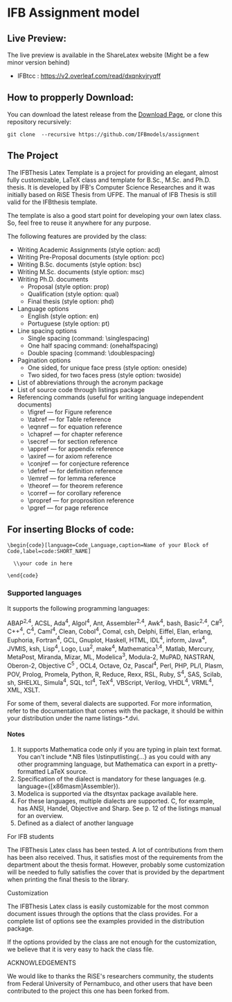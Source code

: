 # IFB Assignment model

## Live Preview:
  The live preview is available in the ShareLatex website (Might be a few minor version behind)
  
  - IFBtcc : https://v2.overleaf.com/read/dxqnkvjryqff
  
  ## How to propperly Download:

You can download the latest release from the [Download Page](https://github.com/IFBmodels/tcc/releases/latest), or clone this repository recursively:

    git clone  --recursive https://github.com/IFBmodels/assignment


## The Project

The IFBThesis Latex Template is a project for providing an elegant, almost fully customizable, LaTeX class and template for B.Sc., M.Sc. and Ph.D. thesis. It is developed by IFB's Computer Science Researches and it was initially based on RiSE Thesis from UFPE. The manual of IFB Thesis is still valid for the IFBthesis template.

The template is also a good start point for developing your own latex class. So, feel free to reuse it anywhere for any purpose.

The following features are provided by the class:

- Writing Academic Assignments (style option: acd)
- Writing Pre-Proposal documents (style option: pcc)
- Writing B.Sc. documents (style option: bsc)
- Writing M.Sc. documents (style option: msc)
- Writing Ph.D. documents
  - Proposal (style option: prop)
  - Qualification (style option: qual)
  - Final thesis (style option: phd)
- Language options
  - English (style option: en)
  - Portuguese (style option: pt)
- Line spacing options
  - Single spacing (command: \singlespacing)
  - One half spacing command: \(onehalfspacing)
  - Double spacing (command: \doublespacing)
- Pagination options
  - One sided, for unique face press (style option: oneside)
  - Two sided, for two faces press (style option: twoside)
- List of abbreviations through the acronym package
- List of source code through listings package
- Referencing commands (useful for writing language independent documents)
  - \figref — for Figure reference
  - \tabref — for Table reference
  - \eqnref — for equation reference
  - \chapref — for chapter reference
  - \secref — for section reference
  - \appref — for appendix reference
  - \axiref — for axiom reference
  - \conjref — for conjecture reference
  - \defref — for definition reference
  - \lemref — for lemma reference
  - \theoref — for theorem reference
  - \corref — for corollary reference
  - \propref — for proprosition reference
  - \pgref — for page reference

## For inserting Blocks of code:



    \begin{code}[language=Code_Language,caption=Name of your Block of Code,label=code:SHORT_NAME]

      \\your code in here

    \end{code}

### Supported languages
It supports the following programming languages:

ABAP<sup>2,4</sup>, ACSL, Ada<sup>4</sup>, Algol<sup>4</sup>, Ant, Assembler<sup>2,4</sup>, Awk<sup>4</sup>, bash, Basic<sup>2,4</sup>, C#<sup>5</sup>, C++<sup>4</sup>, C<sup>4</sup>, Caml<sup>4</sup>, Clean, Cobol<sup>4</sup>, Comal, csh, Delphi, Eiffel, Elan, erlang, Euphoria, Fortran<sup>4</sup>, GCL, Gnuplot, Haskell, HTML, IDL<sup>4</sup>, inform, Java<sup>4</sup>, JVMIS, ksh, Lisp<sup>4</sup>, Logo, Lua<sup>2</sup>, make<sup>4</sup>, Mathematica<sup>1,4</sup>, Matlab, Mercury, MetaPost, Miranda, Mizar, ML, Modelica<sup>3</sup>, Modula-2, MuPAD, NASTRAN, Oberon-2, Objective C<sup>5</sup> , OCL4, Octave, Oz, Pascal<sup>4</sup>, Perl, PHP, PL/I, Plasm, POV, Prolog, Promela, Python, R, Reduce, Rexx, RSL, Ruby, S<sup>4</sup>, SAS, Scilab, sh, SHELXL, Simula<sup>4</sup>, SQL, tcl<sup>4</sup>, TeX<sup>4</sup>, VBScript, Verilog, VHDL<sup>4</sup>, VRML<sup>4</sup>, XML, XSLT.

For some of them, several dialects are supported. For more information, refer to the documentation that comes with the package, it should be within your distribution under the name listings-*.dvi.

#### Notes
1. It supports Mathematica code only if you are typing in plain text format. You can't include *.NB files \lstinputlisting{...} as you could with any other programming language, but Mathematica can export in a pretty-formatted LaTeX source.
2. Specification of the dialect is mandatory for these languages (e.g. language={[x86masm]Assembler}).
3. Modelica is supported via the dtsyntax package available here.
4. For these languages, multiple dialects are supported. C, for example, has ANSI, Handel, Objective and Sharp. See p. 12 of the listings manual for an overview.
5. Defined as a dialect of another language

For IFB students

The IFBThesis Latex class has been tested. A lot of contributions from them has been also received. Thus, it satisfies most of the requirements from the department about the thesis format. However, probably some customization will be needed to fully satisfies the cover that is provided by the department when printing the final thesis to the library.

Customization

The IFBThesis Latex class is easily customizable for the most common document issues through the options that the class provides. For a complete list of options see the examples provided in the distribution package.

If the options provided by the class are not enough for the customization, we believe that it is very easy to hack the class file.

ACKNOWLEDGEMENTS

We would like to thanks the RiSE's researchers community, the students from Federal University of Pernambuco, and other users that have been contributed to the project this one has been forked from.
